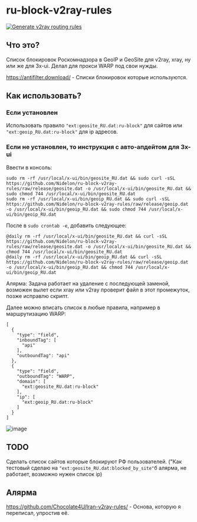 # ru-block-v2ray-rules
[![Generate v2ray routing rules](https://github.com/Nidelon/ru-block-v2ray-rules/actions/workflows/release.yml/badge.svg)](https://github.com/Nidelon/ru-block-v2ray-rules/actions/workflows/release.yml)
## Что это?
Список блокировок Роскомнадзора в GeoIP и GeoSite для v2ray, xray, ну или же для 3x-ui.
Делал для прокси WARP под свои нужды.

https://antifilter.download/ - Списки блокировок которые используются.

## Как использовать?
### Если установлен
Использовать правило `"ext:geosite_RU.dat:ru-block"` для сайтов или `"ext:geoip_RU.dat:ru-block"` для ip адресов.

### Если не установлен, то инструкция с авто-апдейтом для 3x-ui
Ввести в консоль:
```
sudo rm -rf /usr/local/x-ui/bin/geosite_RU.dat && sudo curl -sSL https://github.com/Nidelon/ru-block-v2ray-rules/raw/release/geosite.dat -o /usr/local/x-ui/bin/geosite_RU.dat && sudo chmod 744 /usr/local/x-ui/bin/geosite_RU.dat
sudo rm -rf /usr/local/x-ui/bin/geoip_RU.dat && sudo curl -sSL https://github.com/Nidelon/ru-block-v2ray-rules/raw/release/geoip.dat -o /usr/local/x-ui/bin/geoip_RU.dat && sudo chmod 744 /usr/local/x-ui/bin/geoip_RU.dat
```

После в `sudo crontab -e`, добавить следующее:
```
@daily rm -rf /usr/local/x-ui/bin/geosite_RU.dat && curl -sSL https://github.com/Nidelon/ru-block-v2ray-rules/raw/release/geosite.dat -o /usr/local/x-ui/bin/geosite_RU.dat && chmod 744 /usr/local/x-ui/bin/geosite_RU.dat
@daily rm -rf /usr/local/x-ui/bin/geoip_RU.dat && curl -sSL https://github.com/Nidelon/ru-block-v2ray-rules/raw/release/geoip.dat -o /usr/local/x-ui/bin/geoip_RU.dat && chmod 744 /usr/local/x-ui/bin/geoip_RU.dat
```
Алярма: Задача работает на удаление с последующей заменой, возможен вылет если xray или v2ray проверит файл в этот промежуток, позже исправлю скрипт.

Далее можно вписать список в любые правила, например в маршрутизацию WARP:
```
[
  {
    "type": "field",
    "inboundTag": [
      "api"
    ],
    "outboundTag": "api"
  },
  {
    "type": "field",
    "outboundTag": "WARP",
    "domain": [
      "ext:geosite_RU.dat:ru-block"
    ],
    "ip": [
      "ext:geoip_RU.dat:ru-block"
    ]
  }
]
```
![image](https://github.com/Nidelon/ru-block-v2ray-rules/assets/48694850/16c0215f-568d-44bb-9202-fc39eb695154)

## TODO
Сделать список сайтов которые блокируют РФ пользователей. ("Как тестовый сделаю на `"ext:geosite_RU.dat:blocked_by_site"`б алярма, не работает, возможно нужен список ip)

## Алярма
https://github.com/Chocolate4U/Iran-v2ray-rules/ - Основа, которую я переписал, упростив её.
